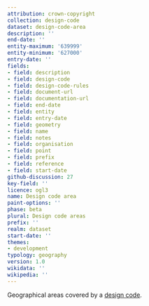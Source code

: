 ```yaml
---
attribution: crown-copyright
collection: design-code
dataset: design-code-area
description: ''
end-date: ''
entity-maximum: '639999'
entity-minimum: '627000'
entry-date: ''
fields:
- field: description
- field: design-code
- field: design-code-rules
- field: document-url
- field: documentation-url
- field: end-date
- field: entity
- field: entry-date
- field: geometry
- field: name
- field: notes
- field: organisation
- field: point
- field: prefix
- field: reference
- field: start-date
github-discussion: 27
key-field: ''
licence: ogl3
name: Design code area
paint-options: ''
phase: beta
plural: Design code areas
prefix: ''
realm: dataset
start-date: ''
themes:
- development
typology: geography
version: 1.0
wikidata: ''
wikipedia: ''
---
```


Geographical areas covered by a [design code](/dataset/design-code).
